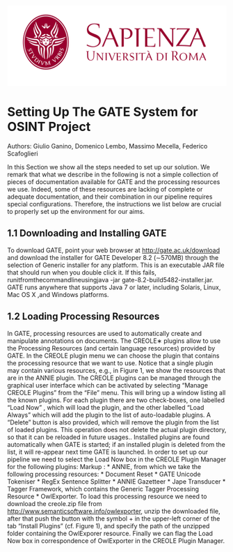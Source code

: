 ![alt text](https://github.com/Scafooo/Ontology-Population-for-Open-Source-Intelligence-a-GATE-based-Solution/blob/master/images/logo.png)

# Setting Up The GATE System for OSINT Project

Authors: Giulio Ganino, Domenico Lembo, Massimo Mecella, Federico Scafoglieri

In this Section we show all the steps needed to set up our solution. We remark that what we describe in the following is not a simple collection of pieces of documentation available for GATE and the processing resources we use. Indeed, some of these resources are lacking of complete or adequate documentation, and their combination in our pipeline requires special configurations. Therefore, the instructions we list below are crucial to properly set up the environment for our aims.

## 1.1 Downloading and Installing GATE
To download GATE, point your web browser at http://gate.ac.uk/download and download the installer for GATE Developer 8.2 (∼570MB) through the selection of Generic installer for any platform. This is an executable JAR file that should run when you double click it. If this fails, runitfromthecommandlineusingjava -jar gate-8.2-build5482-installer.jar. GATE runs anywhere that supports Java 7 or later, including Solaris, Linux, Mac OS X ,and Windows platforms.

## 1.2 Loading Processing Resources

In GATE, processing resources are used to automatically create and manipulate annotations on documents. The CREOLE∗ plugins allow to use the Processing Resources (and certain language resources) provided by GATE. In the CREOLE plugin menu we can choose the plugin that contains the processing resource that we want to use. Notice that a single plugin may contain various resources, e.g., in Figure 1, we show the resources that are in the ANNIE plugin.
The CREOLE plugins can be managed through the graphical user interface which can be activated by selecting “Manage CREOLE Plugins” from the “File” menu. This will bring up a window listing all the known plugins. For each plugin there are two check-boxes, one labelled “Load Now” , which will load the plugin, and the other labelled “Load Always” which will add the plugin to the list of auto-loadable plugins. A “Delete” button is also provided, which will remove the plugin from the list of loaded plugins. This operation does not delete the actual plugin directory, so that it can be reloaded in future usages.. Installed plugins are found automatically when GATE is started; if an installed plugin is deleted from the list, it will re-appear next time GATE is launched.
In order to set up our pipeline we need to select the Load Now box in the CREOLE Plugin Manager for the following plugins:
 Markup : * ANNIE, from which we take the following processing resources:
              * Document Reset
              * GATE Unicode Tokeniser 
              * RegEx Sentence Splitter 
              * ANNIE Gazetteer
              * Jape Transducer
          * Tagger Framework, which contains the Generic Tagger Processing Resource
          * OwlExporter. To load this processing resource we need to download the creole.zip file from http://www.semanticsoftware.info/owlexporter, unzip the downloaded file, after that push the button with the symbol + in the upper-left corner of the tab “Install Plugins” (cf. Figure 1), and specify the path of the unzipped folder containing the OwlExporer resource. Finally we can flag the Load Now box in correspondence of OwlExporter in the
CREOLE Plugin Manager.
